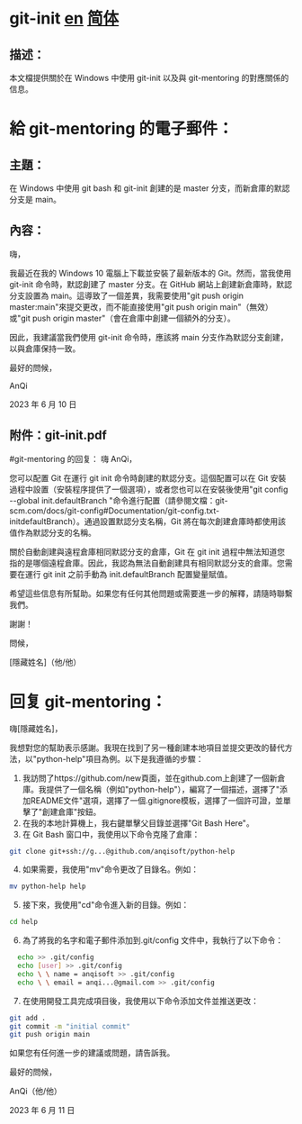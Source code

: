 # git-init [en](README.md 'en') [简体](README.zh_cn.md '简体')

## 描述：

本文檔提供關於在 Windows 中使用 git-init 以及與 git-mentoring 的對應關係的信息。

# 給 git-mentoring 的電子郵件：

## 主題：

在 Windows 中使用 git bash 和 git-init 創建的是 master 分支，而新倉庫的默認分支是 main。

## 內容：

嗨，

我最近在我的 Windows 10 電腦上下載並安裝了最新版本的 Git。然而，當我使用 git-init 命令時，默認創建了 master 分支。在 GitHub 網站上創建新倉庫時，默認分支設置為 main。這導致了一個差異，我需要使用"git push origin master:main"來提交更改，而不能直接使用"git push origin main"（無效）或"git push origin master"（會在倉庫中創建一個額外的分支）。

因此，我建議當我們使用 git-init 命令時，應該將 main 分支作為默認分支創建，以與倉庫保持一致。

最好的問候，

AnQi

2023 年 6 月 10 日

## 附件：git-init.pdf

#git-mentoring 的回复：
嗨 AnQi，

您可以配置 Git 在運行 git init 命令時創建的默認分支。這個配置可以在 Git 安裝過程中設置（安裝程序提供了一個選項），或者您也可以在安裝後使用"git config --global init.defaultBranch <branch-name>"命令進行配置（請參閱文檔：git-scm.com/docs/git-config#Documentation/git-config.txt-initdefaultBranch）。通過設置默認分支名稱，Git 將在每次創建倉庫時都使用該值作為默認分支的名稱。

關於自動創建與遠程倉庫相同默認分支的倉庫，Git 在 git init 過程中無法知道您指的是哪個遠程倉庫。因此，我認為無法自動創建具有相同默認分支的倉庫。您需要在運行 git init 之前手動為 init.defaultBranch 配置變量賦值。

希望這些信息有所幫助。如果您有任何其他問題或需要進一步的解釋，請隨時聯繫我們。

謝謝！

問候，

[隱藏姓名]（他/他）

# 回复 git-mentoring：

嗨[隱藏姓名]，

我想對您的幫助表示感謝。我現在找到了另一種創建本地項目並提交更改的替代方法，以"python-help"項目為例。以下是我遵循的步驟：

1. 我訪問了https://github.com/new頁面，並在github.com上創建了一個新倉庫。我提供了一個名稱（例如"python-help"），編寫了一個描述，選擇了"添加README文件"選項，選擇了一個.gitignore模板，選擇了一個許可證，並單擊了"創建倉庫"按鈕。
2. 在我的本地計算機上，我右鍵單擊父目錄並選擇"Git Bash Here"。
3. 在 Git Bash 窗口中，我使用以下命令克隆了倉庫：

```bash
git clone git+ssh://g...@github.com/anqisoft/python-help
```

4. 如果需要，我使用"mv"命令更改了目錄名。例如：

```bash
mv python-help help
```

5. 接下來，我使用"cd"命令進入新的目錄。例如：

```bash
cd help
```

6. 為了將我的名字和電子郵件添加到.git/config 文件中，我執行了以下命令：

```bash
  echo >> .git/config
  echo [user] >> .git/config
  echo \ \ name = anqisoft >> .git/config
  echo \ \ email = anqi...@gmail.com >> .git/config
```

7. 在使用開發工具完成項目後，我使用以下命令添加文件並推送更改：

```bash
git add .
git commit -m "initial commit"
git push origin main
```

如果您有任何進一步的建議或問題，請告訴我。

最好的問候，

AnQi（他/他）

2023 年 6 月 11 日
